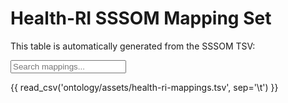 # Health-RI SSSOM Mapping Set

<!-- [Download the full SSSOM mapping.](../../mappings/health-ri-mappings.tsv) -->

This table is automatically generated from the SSSOM TSV:

<input type="text" id="tableSearchInput" placeholder="Search mappings...">

<div id="columnToggles"></div>

{{ read_csv('ontology/assets/health-ri-mappings.tsv', sep='\t') }}

